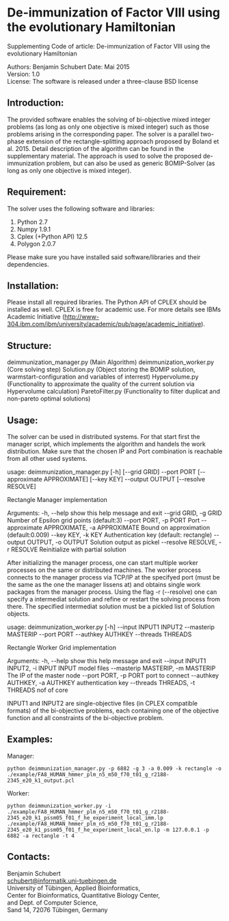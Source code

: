 De-immunization of Factor VIII using the evolutionary Hamiltonian
========

Supplementing Code of article: De-immunization of Factor VIII using the evolutionary Hamiltonian

Authors: Benjamin Schubert 
Date: Mai 2015  
Version: 1.0  
License: The software is released under a three-clause BSD license


Introduction:
-------------
The provided software enables the solving of bi-objective mixed integer problems (as long as only one objective is mixed integer) such as those
problems arising in the corresponding paper. The solver is a parallel two-phase extension of the rectangle-splitting approach proposed by Boland et al. 2015. Detail description of the algorithm can be found in the supplementary material. The approach is used to solve the proposed de-immunization problem, but can also be used as generic BOMIP-Solver (as long as only one objective is mixed integer).


Requirement:
-------------
The solver uses the following software and libraries:  

1. Python 2.7
2. Numpy 1.9.1
3. Cplex (+Python API) 12.5
4. Polygon 2.0.7

Please make sure you have installed said software/libraries
and their dependencies.


Installation:
-------------
Please install all required libraries. The Python API of CPLEX should be installed as well. CPLEX is free for academic use. For more 
details see IBMs Academic Initiative (http://www-304.ibm.com/ibm/university/academic/pub/page/academic_initiative).

Structure:
-------------

deimmunization_manager.py 	(Main Algorithm)
deimmunization_worker.py 	(Core solving step)
Solution.py 			 	(Object storing the BOMIP solution, warmstart-configuration and variables of interrest)
Hypervolume.py 				(Functionality to approximate the quality of the current solution via Hypervolume calculation)
ParetoFilter.py 			(Functionality to filter duplicat and non-pareto optimal solutions)


Usage:
-------------
The solver can be used in distributed systems. For that start first the manager script, which implements the algorithm and handels the work distribution.
Make sure that the chosen IP and Port combination is reachable from all other used systems.

usage: deimmunization_manager.py [-h] [--grid GRID] --port PORT
                                 [--approximate APPROXIMATE] [--key KEY]
                                 --output OUTPUT [--resolve RESOLVE]

Rectangle Manager implementation

Arguments:
  -h, --help            show this help message and exit
  --grid GRID, -g GRID  Number of Epsilon grid points (default:3)
  --port PORT, -p PORT  Port
  --approximate APPROXIMATE, -a APPROXIMATE
                        Bound on approximation (default:0.009)
  --key KEY, -k KEY     Authentication key (default: rectangle)
  --output OUTPUT, -o OUTPUT
                        Solution output as pickel
  --resolve RESOLVE, -r RESOLVE
                        Reinitialize with partial solution

After initializing the manager process, one can start multiple worker processes on the same or distributed machines. The worker process connects to the manager process via TCP/IP at the specifyed port (must be the same as the one the manager lissens at) and obtains single work packages from the manager process. Using the flag -r (--resolve) one can specify a intermediat solution and refine or restart the solving process from there. The specified intermediat solution must be a pickled list of Solution objects.

usage: deimmunization_worker.py [-h] --input INPUT1 INPUT2 --masterip MASTERIP
                                --port PORT --authkey AUTHKEY --threads
                                THREADS

Rectangle Worker Grid implementation

Arguments:
  -h, --help            show this help message and exit
  --input INPUT1 INPUT2, -i INPUT INPUT
                        model files
  --masterip MASTERIP, -m MASTERIP
                        The IP of the master node
  --port PORT, -p PORT  port to connect
  --authkey AUTHKEY, -a AUTHKEY
                        authentication key
  --threads THREADS, -t THREADS
                        nof of core

INPUT1 and INPUT2 are single-objective files (in CPLEX compatible formats) of the bi-objective problems, each containing one of the objective function and all constraints of the bi-objective problem. 

Examples:
-------------
Manager:
```
python deimmunization_manager.py -p 6882 -g 3 -a 0.009 -k rectangle -o ./example/FA8_HUMAN_hmmer_plm_n5_m50_f70_t01_g_r2188-2345_e20_k1_output.pcl
```
Worker:
```
python deimmunization_worker.py -i ./example/FA8_HUMAN_hmmer_plm_n5_m50_f70_t01_g_r2188-2345_e20_k1_pssm05_f01_f_he_experiment_local_imm.lp ./example/FA8_HUMAN_hmmer_plm_n5_m50_f70_t01_g_r2188-2345_e20_k1_pssm05_f01_f_he_experiment_local_en.lp -m 127.0.0.1 -p 6882 -a rectangle -t 4
```
Contacts:
-------------
Benjamin Schubert  
schubert@informatik.uni-tuebingen.de  
University of Tübingen, Applied Bioinformatics,  
Center for Bioinformatics, Quantitative Biology Center,  
and Dept. of Computer Science,  
Sand 14, 72076 Tübingen, Germany


